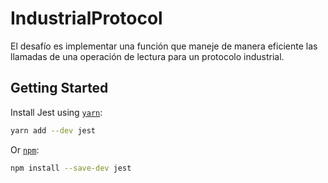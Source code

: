 # IndustrialProtocol
El desafío es implementar una función que maneje de manera eficiente las llamadas de una operación de lectura para un protocolo industrial.

## Getting Started

<!-- copied from Getting Started docs, links updated to point to Jest website -->

Install Jest using [`yarn`](https://yarnpkg.com/en/package/jest):

```bash
yarn add --dev jest
```

Or [`npm`](https://www.npmjs.com/package/jest):

```bash
npm install --save-dev jest
```